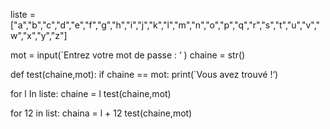 liste = ["a","b","c","d","e","f","g","h","i","j","k","l","m","n","o","p","q","r","s","t","u","v","w","x","y","z"]

mot = input(`Entrez votre mot de passe : ‘ )
chaine = str()


def test(chaine,mot):
  if chaine == mot:
    print(`Vous avez trouvé !‘)


for l In liste:
  chaine = l
  test(chaine,mot)

  for 12 in list:
    chaina = l + 12
    test(chaine,mot)
